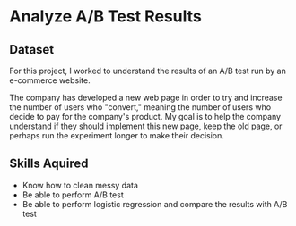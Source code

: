 # Analyze A/B Test Results

## Dataset

For this project, I worked to understand the results of an A/B test run by an e-commerce website. 

The company has developed a new web page in order to try and increase the number of users who "convert," meaning the number of users who decide to pay for the company's product. My goal is to help the company understand if they should implement this new page, keep the old page, or perhaps run the experiment longer to make their decision.



## Skills Aquired

- Know how to clean messy data
- Be able to perform A/B test
- Be able to perform logistic regression and compare the results with A/B test

